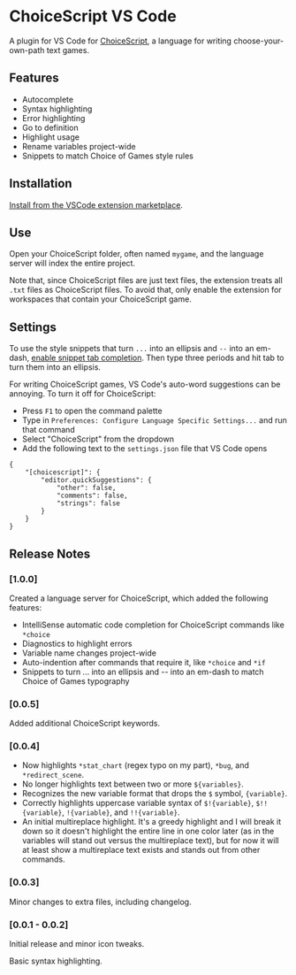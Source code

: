 # ChoiceScript VS Code

A plugin for VS Code for [ChoiceScript](https://github.com/dfabulich/choicescript/), a language for writing choose-your-own-path text games.

## Features

* Autocomplete
* Syntax highlighting
* Error highlighting
* Go to definition
* Highlight usage
* Rename variables project-wide
* Snippets to match Choice of Games style rules

## Installation

[Install from the VSCode extension marketplace](https://marketplace.visualstudio.com/items?itemName=KLNeidecker.choicescript-vscode).

## Use

Open your ChoiceScript folder, often named `mygame`, and the language server will index the entire project.

Note that, since ChoiceScript files are just text files, the extension treats all `.txt` files as ChoiceScript files. To avoid that, only enable the extension for workspaces that contain your ChoiceScript game.

## Settings

To use the style snippets that turn `...` into an ellipsis and `--` into an em-dash, [enable snippet tab completion](https://code.visualstudio.com/docs/editor/userdefinedsnippets#_creating-your-own-snippets). Then type three periods and hit tab to turn them into an ellipsis.

For writing ChoiceScript games, VS Code's auto-word suggestions can be annoying. To turn it off for ChoiceScript:

* Press `F1` to open the command palette
* Type in `Preferences: Configure Language Specific Settings...` and run that command
* Select "ChoiceScript" from the dropdown
* Add the following text to the `settings.json` file that VS Code opens
```
{
    "[choicescript]": {
        "editor.quickSuggestions": {
            "other": false,
            "comments": false,
            "strings": false
        }
    }
}
```

## Release Notes

### [1.0.0]

Created a language server for ChoiceScript, which added the following features:

* IntelliSense automatic code completion for ChoiceScript commands like `*choice`
* Diagnostics to highlight errors
* Variable name changes project-wide
* Auto-indention after commands that require it, like `*choice` and `*if`
* Snippets to turn ... into an ellipsis and -- into an em-dash to match Choice of Games typography

### [0.0.5]

Added additional ChoiceScript keywords.

### [0.0.4]

* Now highlights `*stat_chart` (regex typo on my part), `*bug`, and` *redirect_scene`.
* No longer highlights text between two or more `${variables}`.
* Recognizes the new variable format that drops the `$` symbol, `{variable}`.
* Correctly highlights uppercase variable syntax of `$!{variable}`, `$!!{variable}`, `!{variable}`, and `!!{variable}`.
* An initial multireplace highlight. It's a greedy highlight and I will break it down so it doesn't highlight the entire line in one color later (as in the variables will stand out versus the multireplace text), but for now it will at least show a multireplace text exists and stands out from other commands.

### [0.0.3]

Minor changes to extra files, including changelog.

### [0.0.1 - 0.0.2]

Initial release and minor icon tweaks.

Basic syntax highlighting.